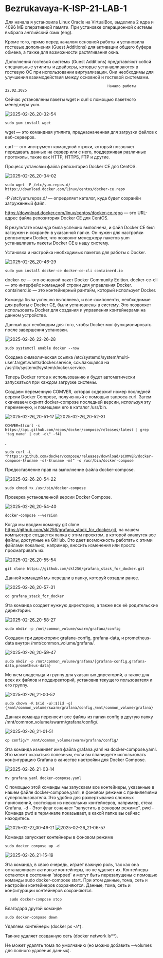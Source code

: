# Bezrukavaya-K-ISP-21-LAB-1


Для начала я установила Linux Oracle на VirtualBox, выделила 2 ядра и 4096 МБ оперативной памяти. При установке операционной системы выбрала английский язык (eng).

Кроме того, прямо перед началом основной работы я установила гостевые дополнения (Guest Additions) для активации общего буфера обмена, а также для возможности растягивания окна.

Дополнения гостевой системы (Guest Additions) представляют собой специальные утилиты и драйверы, которые устанавливаются в гостевую ОС при использовании виртуализации. Они необходимы для улучшения взаимодействия между основной и гостевой системами.
  
                                                   Начало работы 22.02.2025
Сейчас установлены пакеты wget и curl с помощью пакетного менеджера yum.

![2025-02-26_20-32-54](https://github.com/user-attachments/assets/512416ec-86ed-4d05-843a-b9d63a24e33f)

    sudo yum install wget
    
wget — это командная утилита, предназначенная для загрузки файлов с веб-серверов.

curl — это инструмент командной строки, который позволяет передавать данные на сервер или с него, поддерживая различные протоколы, такие как HTTP, HTTPS, FTP и другие.

Процесс установки файла репозитория Docker CE для CentOS.

![2025-02-26_20-34-02](https://github.com/user-attachments/assets/33513ac6-774f-431c-9de4-6a7aa54349ea)

    sudo wget -P /etc/yum.repos.d/ https://download.docker.com/linux/centos/docker-ce.repo

-P /etc/yum.repos.d/ — определяет каталог, куда будет сохранён загруженный файл.

https://download.docker.com/linux/centos/docker-ce.repo — это URL-адрес файла репозитория Docker CE для CentOS.

В результате команда была успешно выполнена, и файл Docker CE был загружен и сохранён в указанной папке. Он нужен для настройки репозитория Docker, что позволит менеджеру пакетов yum устанавливать пакеты Docker CE в нашу систему.

Установка и настройка необходимых пакетов для работы с Docker.

![2025-02-26_20-46-29](https://github.com/user-attachments/assets/aabe3bf5-653a-438c-b0ba-b11be390ad21)

    sudo yum install docker-ce docker-ce-cli containerd.io

docker-ce — это основной пакет Docker Community Edition. docker-ce-cli — это интерфейс командной строки для управления Docker. containerd.io — это контейнерный рантайм, который использует Docker.

Команда была успешно выполнена, и все компоненты, необходимые для работы с Docker CE, были установлены в систему. Это позволяет использовать Docker для создания и управления контейнерами на данном устройстве.

Данный шаг необходим для того, чтобы Docker мог функционировать после завершения установки.

![2025-02-26_22-26-28](https://github.com/user-attachments/assets/669f8559-ec89-43c0-b471-5dfc7b28f02d)

    sudo systemctl enable docker --now
    
Создана символическая ссылка /etc/systemd/system/multi-user.target.wants/docker.service, ссылающаяся на /usr/lib/systemd/system/docker.service.

Теперь Docker готов к использованию и будет автоматически запускаться при каждом загрузке системы.

Создаем переменную COMVER, которая содержит номер последней версии Docker Compose, полученный с помощью запроса curl. Затем скачиваем скрипт docker-compose последней версии, используя эту переменную, и помещаем его в каталог /usr/bin.

![2025-02-26_20-51-17](https://github.com/user-attachments/assets/13b41b93-55cc-43c6-873f-dd4898fadb54)
![2025-02-26_20-52-31](https://github.com/user-attachments/assets/fad155ad-8991-4e6f-9776-bd88369e9c9d)

    COMVER=$(curl -s https://api.github.com/repos/docker/compose/releases/latest | grep 'tag_name' | cut -d\" -f4)

.


    sudo curl -L "https://github.com/docker/compose/releases/download/$COMVER/docker-compose-$(uname -s)-$(uname -m)" -o /usr/bin/docker-compose


Предоставление прав на выполнение файла docker-compose.

![2025-02-26_20-54-22](https://github.com/user-attachments/assets/ccea6b0a-a0f3-440e-9b8e-a21b05f712f6)

    sudo chmod +x /usr/bin/docker-compose

Проверка установленной версии Docker Compose.

![2025-02-26_20-54-40](https://github.com/user-attachments/assets/5a801a34-5f63-46bf-b871-b29fa58bdb89)

    docker-compose --version

Когда мы вводим команду git clone https://github.com/skl256/grafana_stack_for_docker.git, на нашем компьютере создается папка с этим проектом, в которой окажутся все файлы, доступные на GitHub. Это дает возможность работать с этими файлами локально, например, вносить изменения или просто просматривать их.

![2025-02-26_20-55-54](https://github.com/user-attachments/assets/e171ca94-b5d6-41e3-a81c-4e1d5926fc1f)

    git clone https://github.com/skl256/grafana_stack_for_docker.git

Данной командой мы перешли в папку, которуй созадли ранее.

![2025-02-26_20-57-31](https://github.com/user-attachments/assets/942e5280-ca60-4de3-a180-740b7da94896)

    cd grafana_stack_for_docker


Эта команда создает нужную директорию, а также все её родительские директории.

![2025-02-26_20-58-27](https://github.com/user-attachments/assets/9292f539-4a27-4bb5-a282-1691eed3c357)

    sudo mkdir -p /mnt/common_volume/swarm/grafana/config

Создаем три директории: grafana-config, grafana-data, и prometheus-data внутри /mnt/common_volume/grafana/.

![2025-02-26_20-59-47](https://github.com/user-attachments/assets/5694b82c-e2f8-4dbb-a7de-28abdceb454f)

    sudo mkdir -p /mnt/common_volume/grafana/{grafana-config,grafana-data,prometheus-data}
    
Меняем владельца и группу для указанных директорий, а также для всех их файлов и поддиректорий, установив текущего пользователя и его группу.

![2025-02-26_21-00-52](https://github.com/user-attachments/assets/304641e0-15ba-447f-9997-faa88cd99237)

    sudo chown -R $(id -u):$(id -g) {/mnt/common_volume/swarm/grafana/config,/mnt/common_volume/grafana}

Данная команда переносит все файлы из папки config в другую папку /mnt/common_volume/swarm/grafana/config/.

![2025-02-26_21-01-51](https://github.com/user-attachments/assets/c2d0b7f2-f6c5-431a-8708-e5554039828e)

    cp config/* /mnt/common_volume/swarm/grafana/config/

Эта команда изменяет имя файла grafana.yaml на docker-compose.yaml. Это может оказаться полезным, если вы планируете использовать конфигурацию Grafana в качестве настройки для Docker Compose.

![2025-02-26_21-03-14](https://github.com/user-attachments/assets/a1443165-367a-485f-a853-2a53851bdf3d)

    mv grafana.yaml docker-compose.yaml 

С помощью этой команды мы запускаем все контейнеры, указанные в нашем файле docker-compose.yaml, в фоновом режиме с привилегиями суперпользователя. Это удобно для развертывания сложных приложений, состоящих из нескольких контейнеров, например, стека Grafana.
-d - Этот флаг означает "запустить в фоновом режиме".
pwd - Команда pwd в терминале показывает, в какой папке вы сейчас находитесь.

![2025-02-27_00-49-21](https://github.com/user-attachments/assets/c779a077-8be4-4b59-8beb-61dfb2f9e70d)
![2025-02-26_21-06-57](https://github.com/user-attachments/assets/c7fdde55-d9f5-4a55-a2c2-7ec9bcf84850)

Команда запускает контейнеры в фоновом режиме

    sudo docker compose up -d

![2025-02-26_21-15-19](https://github.com/user-attachments/assets/f5e1335e-b6a1-4cea-9c07-4c23d006b570)

Эта команда, в свою очередь, играет важную роль, так как она останавливает активные контейнеры, но не удаляет их. Контейнеры остаются в состоянии 'stopped' и могут быть перезапущены с помощью команды sudo docker-compose start. При этом данные, тома, сеть и настройки контейнеров сохраняются.
Данные, тома, сеть и конфигурации контейнеров сохраняются.

      sudo docker-compose stop
      
Благодаря другой команде 
    
    sudo docker-compose down
Удаляем контейнеры (docker ps -a*).

Так-же удаляет созданную сеть (docker network ls**).

Не может удалять тома по умолчанию (но можно добавить --volumes для полного удаления данных).
